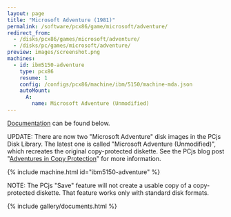 ```yaml
---
layout: page
title: "Microsoft Adventure (1981)"
permalink: /software/pcx86/game/microsoft/adventure/
redirect_from:
  - /disks/pcx86/games/microsoft/adventure/
  - /disks/pc/games/microsoft/adventure/
preview: images/screenshot.png
machines:
  - id: ibm5150-adventure
    type: pcx86
    resume: 1
    config: /configs/pcx86/machine/ibm/5150/machine-mda.json
    autoMount:
      A:
        name: Microsoft Adventure (Unmodified)
---
```


[Documentation](#documents) can be found below.

UPDATE: There are now two "Microsoft Adventure" disk images in the PCjs Disk Library.  The latest one is called
"Microsoft Adventure (Unmodified)", which recreates the original copy-protected diskette.  See the PCjs blog post
"[Adventures in Copy Protection](/blog/2019/06/13/)" for more information.

{% include machine.html id="ibm5150-adventure" %}

NOTE: The PCjs "Save" feature will not create a usable copy of a copy-protected diskette.  That feature
works only with standard disk formats.

{% include gallery/documents.html %}
